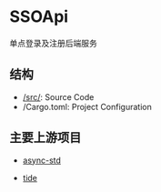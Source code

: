 # SSOApi

单点登录及注册后端服务

## 结构

- [/src/](./src/README.md): Source Code
- /Cargo.toml: Project Configuration

## 主要上游项目

- [async-std](https://github.com/async-rs/async-std)

- [tide](https://github.com/http-rs/tide/)

  

